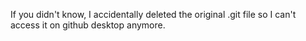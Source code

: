 If you didn't know, I accidentally deleted the original .git file so I can't access it on github desktop anymore.
